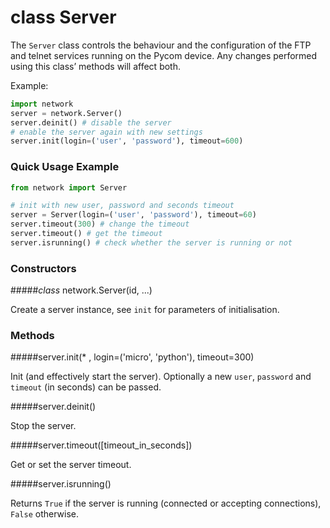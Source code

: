 # class Server
The `Server` class controls the behaviour and the configuration of the FTP and telnet services running on the Pycom device. Any changes performed using this class’ methods will affect both.

Example:

```python
import network
server = network.Server()
server.deinit() # disable the server
# enable the server again with new settings
server.init(login=('user', 'password'), timeout=600)
```

### Quick Usage Example

```python
from network import Server

# init with new user, password and seconds timeout
server = Server(login=('user', 'password'), timeout=60)
server.timeout(300) # change the timeout
server.timeout() # get the timeout
server.isrunning() # check whether the server is running or not
```

### Constructors

#####<class><i>class</i> network.Server(id, ...)</class>

Create a server instance, see `init` for parameters of initialisation.

### Methods
#####<function>server.init(* , login=('micro', 'python'), timeout=300)</function>

Init (and effectively start the server). Optionally a new `user`, `password` and `timeout` (in seconds) can be passed.

#####<function>server.deinit()</function>

Stop the server.

#####<function>server.timeout([timeout_in_seconds])</function>

Get or set the server timeout.

#####<function>server.isrunning()</function>

Returns `True` if the server is running (connected or accepting connections), `False` otherwise.
